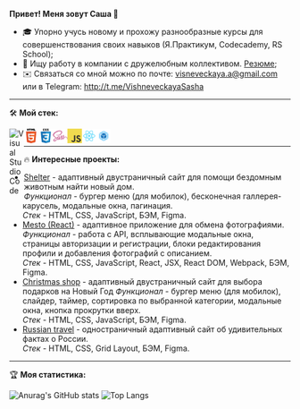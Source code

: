 __Привет! Меня зовут Саша 👋__

- 🎓 Упорно учусь новому и прохожу разнообразные курсы для совершенствования своих навыков (Я.Практикум, Codecademy, RS School);
- 🤝 Ищу работу в компании с дружелюбным коллективом. [Резюме](https://drive.google.com/file/d/1bRHJmbFCtuxAY6_GchIAQC28tL0padAz/view?usp=sharing);
- ✉️ Связаться со мной можно по почте: visneveckaya.a@gmail.com или в Telegram: http://t.me/VishneveckayaSasha

- - -

🛠 __Мой стек:__

<img align="left" width="26px" alt="Visual Studio Code" src="https://user-images.githubusercontent.com/29654835/27530003-e78876b8-5a13-11e7-8863-83fbdb900f72.png"/>
<img align="left" width="26px" alt="HTML5" src="https://raw.githubusercontent.com/github/explore/80688e429a7d4ef2fca1e82350fe8e3517d3494d/topics/html/html.png"/>
<img align="left" width="26px" alt="CSS3" src="https://raw.githubusercontent.com/github/explore/80688e429a7d4ef2fca1e82350fe8e3517d3494d/topics/css/css.png"/>
<img align="left" width="26px" alt="Sass" src="https://raw.githubusercontent.com/github/explore/80688e429a7d4ef2fca1e82350fe8e3517d3494d/topics/sass/sass.png"/>
<img align="left" width="26px" alt="JavaScript" src="https://raw.githubusercontent.com/github/explore/80688e429a7d4ef2fca1e82350fe8e3517d3494d/topics/javascript/javascript.png"/>
<img align="left" width="26px" alt="React" src="https://raw.githubusercontent.com/github/explore/80688e429a7d4ef2fca1e82350fe8e3517d3494d/topics/react/react.png"/>
<img align="left" width="26px" alt="Webpack" src="https://raw.githubusercontent.com/github/explore/80688e429a7d4ef2fca1e82350fe8e3517d3494d/topics/webpack/webpack.png"/>

<br />

- - -
🔥 __Интересные проекты:__
- [Shelter](https://vishnevetskayasasha.github.io/Shelter/shelter/pages/main/index.html) - адаптивный двустраничный сайт для помощи бездомным животным найти новый дом.   
*Функционал* - бургер меню (для мобилок), бесконечная галлерея-карусель, модальные окна, пагинация.   
*Стек* - HTML, CSS, JavaScript, БЭМ, Figma.
- [Mesto (React)](http://VishnevetskayaSasha.github.io/react-mesto-auth) - адаптивное приложение для обмена фотографиями.   
*Функционал* - работа с API, всплывающие модальные окна, страницы авторизации и регистрации, блоки редактирования профили и добавления фотографий с описанием.   
*Стек* - HTML, CSS, JavaScript, React, JSX, React DOM, Webpack, БЭМ, Figma.
- [Christmas shop](https://vishnevetskayasasha.github.io/christmas-shop/christmas-shop/index.html) - адаптивный двустраничный сайт для выбора подарков на Новый Год
*Функционал* - бургер меню (для мобилок), слайдер, таймер, сортировка по выбранной категории, модальные окна, кнопка прокрутки вверх.   
*Стек* - HTML, CSS, JavaScript, БЭМ, Figma.
- [Russian travel](https://vishnevetskayasasha.github.io/russian-travel/) - одностраничный адаптивный сайт об удивительных фактах о России.   
*Стек* - HTML, CSS, Grid Layout, БЭМ, Figma.   
  

- - -
🏆 __Моя статистика:__

![Anurag's GitHub stats](https://github-readme-stats.vercel.app/api?username=VishnevetskayaSasha&show_icons=true) ![Top Langs](https://github-readme-stats.vercel.app/api/top-langs/?username=VishnevetskayaSasha&card_height=130px)
